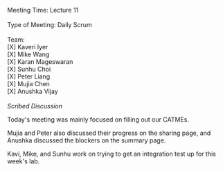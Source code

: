Meeting Time: Lecture 11 \
\
Type of Meeting: Daily Scrum \
\
Team: \
    [X] Kaveri Iyer\
    [X] Mike Wang\
    [X] Karan Mageswaran\
    [X] Sunhu Choi\
    [X] Peter Liang\
    [X] Mujia Chen\
    [X] Anushka Vijay\
\
*Scribed Discussion*

Today's meeting was mainly focused on filling out our CATMEs.

Mujia and Peter also discussed their progress on the sharing page, and Anushka discussed the blockers on the summary page.

Kavi, Mike, and Sunhu work on trying to get an integration test up for this week's lab.